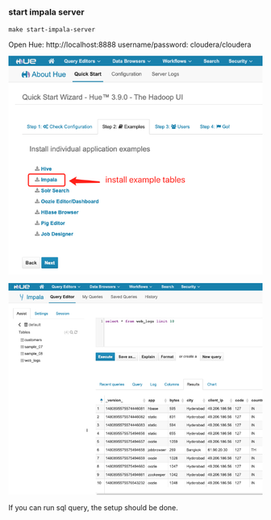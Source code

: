 
### start impala server

```
make start-impala-server
```

Open Hue: http://localhost:8888
username/password: cloudera/cloudera

![image-20200702152618124](img/image-20200702152618124.png)

![image-20200702152846953](img/image-20200702152846953.png)

If you can run sql query, the setup should be done.
